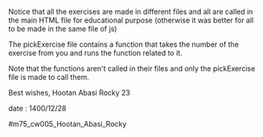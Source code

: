 Notice that all the exercises are made in different files and all are called in the main HTML file for
educational purpose (otherwise it was better for all to be made in the same file of js)

The pickExercise file contains a function that takes the number of the exercise from you
and runs the function related to it.

Note that the functions aren't called in their files and only the pickExercise file is made to call them.

Best wishes, Hootan Abasi Rocky 23

date : 1400/12/28


#m75_cw005_Hootan_Abasi_Rocky

 